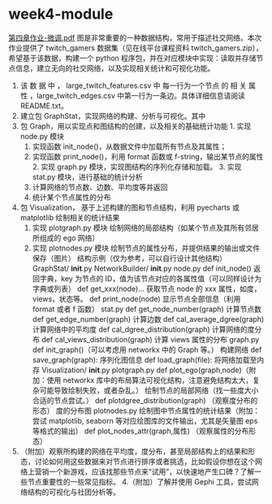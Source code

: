 # week4-module
[第四章作业-微调.pdf](https://github.com/BUAAxyf/week4-module/files/9943489/-.pdf)
图是非常重要的一种数据结构，常用于描述社交网络。本次作业提供了 twitch_gamers 数据集（见在线平台课程资料 twitch_gamers.zip），希望基于该数据，构建一个 python 程序包，并在对应模块中实现：读取并存储节点信息，建立无向的社交网络，以及实现相关统计和可视化功能。
1. 该 数 据 中 ， large_twitch_features.csv 中 每一行为一个节点 的 相 关 属 性 ，large_twitch_edges.csv 中第一行为一条边。具体详细信息请阅读 README.txt。
2. 建立包 GraphStat，实现网络的构建、分析与可视化。其中
  1. 包 Graph，用以实现点和图结构的创建，以及相关的基础统计功能
    1. 实现 node.py 模块
      1. 实现函数 init_node()，从数据文件中加载所有节点及其属性；
      2. 实现函数 print_node()，利用 format 函数或 f-string，输出某节点的属性
    2. 实现 graph.py 模块，实现图结构的序列化存储和加载。
    3. 实现 stat.py 模块，进行基础的统计分析
      1. 计算网络的节点数、边数、平均度等并返回
      2. 统计某个节点属性的分布
 2. 包 Visualization， 基于上述构建的图和节点结构，利用 pyecharts 或 matplotlib 绘制相关的统计结果
    1. 实现 plotgraph.py 模块
      绘制网络的局部结构（如某个节点及其所有邻居所组成的 ego 网络）
    2. 实现 plotnodes.py 模块
      绘制节点的属性分布，并提供结果的输出或文件保存（图片）
结构示例（仅为参考，可以自行设计其他结构）
GraphStat/
  __init__.py
  NetworkBuilder/
    __init__.py
    node.py
      def init_node()
        返回字典，key 为节点的 ID，值为该节点对应的各属性值（可以同样设计为字典或列表）
      def get_xxx(node)...
        获取节点 node 的 xxx 属性，如度，views，状态等。
      def print_node(node)
        显示节点全部信息（利用 format 或者 f 函数）
    stat.py
      def get_node_number(graph)
        计算节点数
      def get_edge_number(graph)
        计算边数
      def cal_average_dgree(graph)
         计算网络中的平均度
      def cal_dgree_distribution(graph)
         计算网络的度分布
      def cal_views_distribution(graph)
        计算 views 属性的分布
    graph.py
      def init_graph()（可以考虑用 networkx 中的 Graph 等。）
        构建网络
      def save_graph(graph):
        序列化图信息
      def load_graph(file):
        将网络加载至内存
Visualization/
  __init__.py
  plotgraph.py
    def plot_ego(graph,node)（附加：使用 networkx 库中的布局算法可视化结构，注意避免结构太大，复杂可能导致绘制失败，或者杂乱。）
      绘制节点的局部网络（找一些度大小合适的节点尝试。）
    def plotdgree_distribution(graph) （观察度分布的形态）
      度的分布图
  plotnodes.py
   绘制图中节点属性的统计结果（附加：尝试 matplotlib, seaborn 等对应绘图库的文件输出，尤其是矢量图 eps 等格式的输出）
    def plot_nodes_attr(graph,属性) （观察属性的分布形态）
3. （附加）观察所构建的网络在平均度，度分布，甚至局部结构上的结果和形态，讨论如何用这些数据来对节点进行排序或者挑选，比如假设你想在这个网络上营销一个新游戏，应该找那些节点来“试用”，以快速地产生口碑？了解一些节点重要性的一些常见指标。
4.（附加）了解并使用 Gephi 工具，尝试网络结构的可视化与社团分析等。
